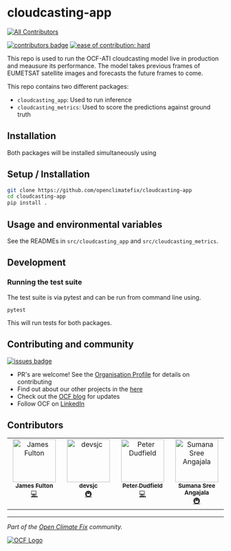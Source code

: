 # cloudcasting-app
<!-- ALL-CONTRIBUTORS-BADGE:START - Do not remove or modify this section -->
[![All Contributors](https://img.shields.io/badge/all_contributors-4-orange.svg?style=flat-square)](#contributors-)
<!-- ALL-CONTRIBUTORS-BADGE:END -->
 
[![contributors badge](https://img.shields.io/github/contributors/openclimatefix/cloudcasting-app?color=FFFFFF)](https://github.com/openclimatefix/cloudcasting-app/graphs/contributors)
[![ease of contribution: hard](https://img.shields.io/badge/ease%20of%20contribution:%20hard-bb2629)](https://github.com/openclimatefix#how-easy-is-it-to-get-involved)

This repo is used to run the OCF-ATI cloudcasting model live in production and meausure its 
performance. The model takes previous frames of EUMETSAT satellite images and forecasts the future 
frames to come.

This repo contains two different packages:
 - `cloudcasting_app`: Used to run inference
 - `cloudcasting_metrics`: Used to score the predictions against ground truth

## Installation

Both packages will be installed simultaneously using

## Setup / Installation

```bash
git clone https://github.com/openclimatefix/cloudcasting-app
cd cloudcasting-app
pip install .
```


## Usage and environmental variables

See the READMEs in `src/cloudcasting_app` and `src/cloudcasting_metrics`.

## Development

### Running the test suite

The test suite is via pytest and can be run from command line using.

```
pytest
```

This will run tests for both packages.
 

## Contributing and community

[![issues badge](https://img.shields.io/github/issues/openclimatefix/cloudcasting-app?color=FFAC5F)](https://github.com/openclimatefix/cloudcasting-app/issues?q=is%3Aissue+is%3Aopen+sort%3Aupdated-desc)

- PR's are welcome! See the [Organisation Profile](https://github.com/openclimatefix) for details on contributing
- Find out about our other projects in the [here](https://github.com/openclimatefix/.github/tree/main/profile)
- Check out the [OCF blog](https://openclimatefix.org/blog) for updates
- Follow OCF on [LinkedIn](https://uk.linkedin.com/company/open-climate-fix)


## Contributors

<!-- ALL-CONTRIBUTORS-LIST:START - Do not remove or modify this section -->
<!-- prettier-ignore-start -->
<!-- markdownlint-disable -->
<table>
  <tbody>
    <tr>
      <td align="center" valign="top" width="14.28%"><a href="https://github.com/dfulu"><img src="https://avatars.githubusercontent.com/u/41546094?v=4?s=100" width="100px;" alt="James Fulton"/><br /><sub><b>James Fulton</b></sub></a><br /><a href="https://github.com/openclimatefix/cloudcasting-app/commits?author=dfulu" title="Code">💻</a></td>
      <td align="center" valign="top" width="14.28%"><a href="https://github.com/devsjc"><img src="https://avatars.githubusercontent.com/u/47188100?v=4?s=100" width="100px;" alt="devsjc"/><br /><sub><b>devsjc</b></sub></a><br /><a href="#infra-devsjc" title="Infrastructure (Hosting, Build-Tools, etc)">🚇</a></td>
      <td align="center" valign="top" width="14.28%"><a href="https://github.com/peterdudfield"><img src="https://avatars.githubusercontent.com/u/34686298?v=4?s=100" width="100px;" alt="Peter Dudfield"/><br /><sub><b>Peter Dudfield</b></sub></a><br /><a href="https://github.com/openclimatefix/cloudcasting-app/commits?author=peterdudfield" title="Code">💻</a></td>
      <td align="center" valign="top" width="14.28%"><a href="https://sumana-2705.github.io/Sumana-Portfolio/"><img src="https://avatars.githubusercontent.com/u/110307215?v=4?s=100" width="100px;" alt="Sumana Sree Angajala"/><br /><sub><b>Sumana Sree Angajala</b></sub></a><br /><a href="#infra-sumana-2705" title="Infrastructure (Hosting, Build-Tools, etc)">🚇</a></td>
    </tr>
  </tbody>
</table>

<!-- markdownlint-restore -->
<!-- prettier-ignore-end -->

<!-- ALL-CONTRIBUTORS-LIST:END -->
<!-- prettier-ignore-start -->
<!-- markdownlint-disable -->

<!-- markdownlint-restore -->
<!-- prettier-ignore-end -->

<!-- ALL-CONTRIBUTORS-LIST:END -->

---

*Part of the [Open Climate Fix](https://github.com/orgs/openclimatefix/people) community.*

[![OCF Logo](https://cdn.prod.website-files.com/62d92550f6774db58d441cca/6324a2038936ecda71599a8b_OCF_Logo_black_trans.png)](https://openclimatefix.org)
